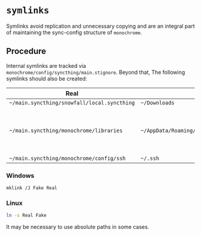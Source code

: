 # `symlinks`

Symlinks avoid replication and unnecessary copying and are an integral part of maintaining the sync-config structure of `monochrome`.

## Procedure

Internal symlinks are tracked via `monochrome/config/syncthing/main.stignore`. Beyond that, The following symlinks should also be created:


Real|Fake|Notes
-|-|-
`~/main.syncthing/snowfall/local.syncthing`|`~/Downloads`|
`~/main.syncthing/monochrome/libraries`|`~/AppData/Roaming/Microsoft/Windows/Libraries`|Windows-only syncing of libraries for File Explorer.
`~/main.syncthing/monochrome/config/ssh`|`~/.ssh`|

### Windows

```batch
mklink /J Fake Real
```

### Linux

```bash
ln -s Real Fake
```

It may be necessary to use absolute paths in some cases.
